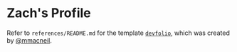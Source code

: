 # Zach's Profile

Refer to `references/README.md` for the template [`devfolio`](https://github.com/mmacneil/devfolio), which was created by [@mmacneil](https://github.com/mmacneil).

